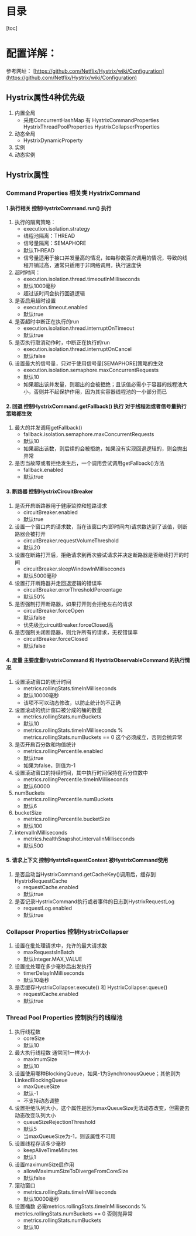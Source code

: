 # 目录
[toc]

# 配置详解：
参考网址：
[https://github.com/Netflix/Hystrix/wiki/Configuration](https://github.com/Netflix/Hystrix/wiki/Configuration)

## Hystrix属性4种优先级
  1. 内置全局 
     - 采用ConcurrentHashMap 有 HystrixCommandProperties HystrixThreadPoolProperties HystrixCollapserProperties
  2. 动态全局 
     - HystrixDynamicProperty 
  3. 实例
  4. 动态实例
## Hystrix属性

### Command Properties 相关类 HystrixCommand
#### 1.执行相关 控制HystrixCommand.run() 执行
1. 执行的隔离策略：
    - execution.isolation.strategy
    - 线程池隔离：THREAD
    - 信号量隔离：SEMAPHORE
    - 默认THREAD
    - 信号量适用于接口并发量高的情况，如每秒数百次调用的情况，导致的线程开销过高，通常只适用于非网络调用，执行速度快
2. 超时时间：
    - execution.isolation.thread.timeoutInMilliseconds
    - 默认1000毫秒
    - 超过该时间会执行回退逻辑
3. 是否启用超时设置
    - execution.timeout.enabled
    - 默认true
4. 是否超时中断正在执行的run
    - execution.isolation.thread.interruptOnTimeout
    - 默认true
5. 是否执行取消动作时，中断正在执行的run
    - execution.isolation.thread.interruptOnCancel
    - 默认false
6. 设置最大的信号量，只对于使用信号量[SEMAPHORE]策略的生效
    - execution.isolation.semaphore.maxConcurrentRequests
    - 默认10
    - 如果超出该并发量，则超出的会被拒绝；且该值必需小于容器的线程池大小，否则并不起保护作用，因为其实容器线程池的一小部分而已
                
#### 2. 回退 控制HystrixCommand.getFallback() 执行 对于线程池或者信号量执行策略都生效

1. 最大的并发调用getFallback()
    - fallback.isolation.semaphore.maxConcurrentRequests
    - 默认10
    - 如果超出该数，则后续的会被拒绝，如果没有实现回退逻辑的，则会抛出异常
2. 是否当故障或者拒绝发生后，一个调用尝试调用getFallback()方法
    - fallback.enabled
    - 默认true
    
#### 3. 断路器 控制HystrixCircuitBreaker
1. 是否开启断路器用于健康监控和短路请求
    - circuitBreaker.enabled
    - 默认true
2. 设置一个窗口内的请求数，当在该窗口内(即时间内)请求数达到了该值，则断路器会被打开
    - circuitBreaker.requestVolumeThreshold
    - 默认20
3. 设置在断路打开后，拒绝请求到再次尝试请求并决定断路器是否继续打开的时间
    - circuitBreaker.sleepWindowInMilliseconds
    - 默认5000毫秒
4. 设置打开断路器并走回退逻辑的错误率
    - circuitBreaker.errorThresholdPercentage
    - 默认50%
5. 是否强制打开断路器，如果打开则会拒绝左右的请求
    - circuitBreaker.forceOpen
    - 默认false
    - 优先级比circuitBreaker.forceClosed高
6. 是否强制关闭断路器，则允许所有的请求，无视错误率
    - circuitBreaker.forceClosed
    - 默认false
                
#### 4. 度量 主要度量HystrixCommand 和 HystrixObservableCommand 的执行情况
1. 设置滚动窗口的统计时间
    - metrics.rollingStats.timeInMilliseconds
    - 默认10000毫秒
    - 该项不可以动态修改，以防止统计的不正确
2. 设置滚动的统计窗口被分成的桶的数量
    - metrics.rollingStats.numBuckets
    - 默认10
    - metrics.rollingStats.timeInMilliseconds % metrics.rollingStats.numBuckets == 0 这个必须成立，否则会抛异常
3. 是否开启百分数和均值统计
    - metrics.rollingPercentile.enabled
    - 默认true
    - 如果为false，则值为-1
4. 设置滚动窗口的持续时间，其中执行时间保持在百分位数中
    - metrics.rollingPercentile.timeInMilliseconds
    - 默认60000
5. numBuckets
    - metrics.rollingPercentile.numBuckets
    - 默认6
6. bucketSize
    - metrics.rollingPercentile.bucketSize
    - 默认100
7. intervalInMilliseconds
    - metrics.healthSnapshot.intervalInMilliseconds
    - 默认500
                
#### 5. 请求上下文 控制HystrixRequestContext 被HystrixCommand使用
1. 是否启动当HystrixCommand.getCacheKey()调用后，缓存到HystrixRequestCache
    - requestCache.enabled
    - 默认true
2. 是否记录HystrixCommand执行或者事件的日志到HystrixRequestLog
    - requestLog.enabled
    - 默认true
           
### Collapser Properties 控制HystrixCollapser
1. 设置在批处理请求中，允许的最大请求数
    - maxRequestsInBatch
    - 默认Integer.MAX_VALUE
2. 设置批处理在多少毫秒后出发执行
    - timerDelayInMilliseconds
    - 默认10毫秒
3. 是否缓存HystrixCollapser.execute() 和 HystrixCollapser.queue() 
    - requestCache.enabled
    - 默认true
        
### Thread Pool Properties 控制执行的线程池
1. 执行线程数
    - coreSize
    - 默认10
2. 最大执行线程数 通常同1一样大小
    - maximumSize
    - 默认10
3. 设置使用哪种BlockingQueue，如果-1为SynchronousQueue；其他则为LinkedBlockingQueue
    - maxQueueSize
    - 默认-1
    - 不支持动态调整
4. 设置拒绝队列大小，这个属性是因为maxQueueSize无法动态改变，但需要去动态改变队列大小
    - queueSizeRejectionThreshold
    - 默认5
    - 当maxQueueSize为-1，则该属性不可用
5. 设置线程存活多少毫秒
    - keepAliveTimeMinutes
    - 默认1
6. 设置maximumSize启作用
    - allowMaximumSizeToDivergeFromCoreSize
    - 默认false
7. 滚动窗口
    - metrics.rollingStats.timeInMilliseconds
    - 默认10000毫秒
8. 设置桶数 必需metrics.rollingStats.timeInMilliseconds % metrics.rollingStats.numBuckets == 0 否则抛异常
    - metrics.rollingStats.numBuckets
    - 默认10